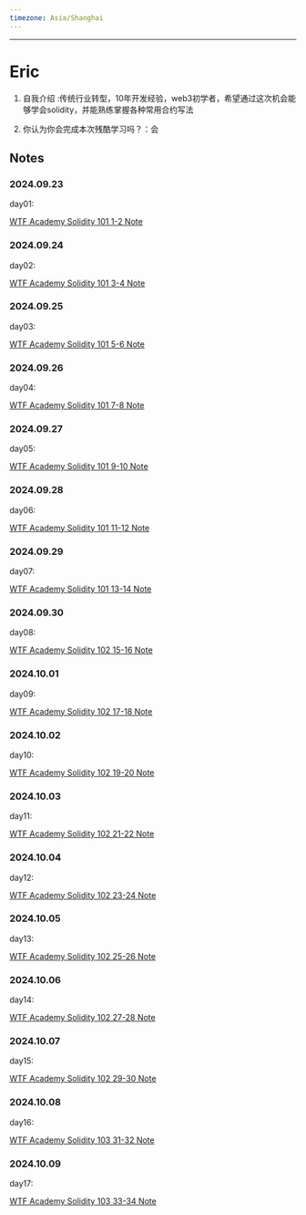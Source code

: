 ```yaml
---
timezone: Asia/Shanghai
---
```



---

# Eric

1. 自我介绍 :传统行业转型，10年开发经验，web3初学者，希望通过这次机会能够学会solidity，并能熟练掌握各种常用合约写法

2. 你认为你会完成本次残酷学习吗？：会
   
## Notes

<!-- Content_START -->

### 2024.09.23


day01:

[WTF Academy Solidity 101 1-2 Note](/content/Eric/101.md)

### 2024.09.24

day02:

[WTF Academy Solidity 101 3-4 Note](/content/Eric/102.md)


### 2024.09.25

day03:

[WTF Academy Solidity 101 5-6 Note](/content/Eric/103.md)



### 2024.09.26

day04:

[WTF Academy Solidity 101 7-8 Note](/content/Eric/104.md)



### 2024.09.27

day05:

[WTF Academy Solidity 101 9-10 Note](/content/Eric/105.md)

### 2024.09.28

day06:

[WTF Academy Solidity 101 11-12 Note](/content/Eric/106.md)

### 2024.09.29

day07:

[WTF Academy Solidity 101 13-14 Note](/content/Eric/107.md)


### 2024.09.30

day08:

[WTF Academy Solidity 102 15-16 Note](/content/Eric/108.md)



### 2024.10.01

day09:

[WTF Academy Solidity 102 17-18 Note](/content/Eric/109.md)


### 2024.10.02

day10:

[WTF Academy Solidity 102 19-20 Note](/content/Eric/110.md)


### 2024.10.03

day11:

[WTF Academy Solidity 102 21-22 Note](/content/Eric/111.md)

### 2024.10.04

day12:

[WTF Academy Solidity 102 23-24 Note](/content/Eric/112.md)

### 2024.10.05

day13:

[WTF Academy Solidity 102 25-26 Note](/content/Eric/113.md)

### 2024.10.06

day14:

[WTF Academy Solidity 102 27-28 Note](/content/Eric/114.md)

### 2024.10.07

day15:

[WTF Academy Solidity 102 29-30 Note](/content/Eric/115.md)


### 2024.10.08

day16:

[WTF Academy Solidity 103 31-32 Note](/content/Eric/116.md)


### 2024.10.09

day17:

[WTF Academy Solidity 103 33-34 Note](/content/Eric/117.md)






<!-- Content_END -->

